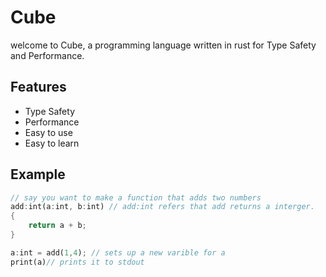 # Cube

welcome to Cube, a programming language written in rust for Type Safety and Performance.

## Features
- Type Safety
- Performance
- Easy to use
- Easy to learn

## Example
```rust
// say you want to make a function that adds two numbers
add:int(a:int, b:int) // add:int refers that add returns a interger.
{
    return a + b;
}

a:int = add(1,4); // sets up a new varible for a 
print(a)// prints it to stdout

```

